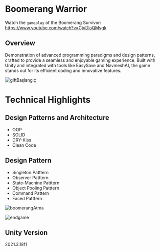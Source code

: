 # Boomerang Warrior

Watch the `gameplay` of the Boomerang Survivor: https://www.youtube.com/watch?v=CjvDloQMvgk  

## Overview
Demonstration of advanced programming paradigms and design patterns, crafted to provide a seamless and enjoyable gaming experience. Built with Unity and integrated with tools like EasySave and NavmeshAI, the game stands out for its efficient coding and innovative features.

![giftBaşlangıç](https://github.com/atakandll/Boomerang-Warrior/assets/130579265/4c0f68d0-3cc8-4392-aa68-a1c197f898de)

# Technical Highlights

## Design Patterns and Architecture
- OOP
- SOLID
- DRY-Kiss
- Clean Code

## Design Pattern
- Singleton Patttern
- Observer Patttern
- State-Machine Patttern
- Object Pooling Patttern
- Command Pattern
- Faced Patttern
  
![boomerangAtma](https://github.com/atakandll/Boomerang-Warrior/assets/130579265/467d69fe-e5e1-4c71-9e33-bd880e4480bc)

![endgame](https://github.com/atakandll/Boomerang-Warrior/assets/130579265/703efb4b-2743-42b2-8d12-c2abc61f072a)


## Unity Version
2021.3.18f1
